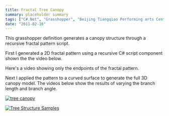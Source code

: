 ```yaml
---
title: Fractal Tree Canopy
summary: placeholder summary
tags: ["C#.Net", "Grasshopper", "Beijing Tiangqiao Performing arts Center"]
date: "2011-02-16"
---
```


This grasshopper definition generates a canopy structure through a recursive fractal pattern script.

<!-- more -->

First I generated a 2D fractal pattern using a recursive C# script component shown the the video below.

Here's a video showing only the endpoints of the fractal pattern.

Next I applied the pattern to a curved surface to generate the full 3D canopy model. The videos below show the results of varying the branch length and branch angle.

[![](http://www.ericanastas.com/wp-content/uploads/2011/02/tree-canopy.jpg "tree canopy")](tree-canopy.jpg)

[![](http://www.ericanastas.com/wp-content/uploads/2011/02/Tree-Structure-Samples.jpg "Tree Structure Samples")](Tree-Structure-Samples.png)
